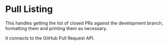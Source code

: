 # Pull Listing

This handles getting the list of closed PRs against the development branch,
formatting them and printing them as necessary.

It connects to the GitHub Pull Request API.